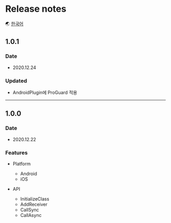 # Release notes

🌏 [한국어](ReleaseNotes.md)

## 1.0.1

### Date

* 2020.12.24

### Updated

* AndroidPlugin에 ProGuard 적용

---

## 1.0.0

### Date

* 2020.12.22

### Features

* Platform 
    * Android
    * iOS

* API
    * InitializeClass
    * AddReceiver
    * CallSync
    * CallAsync  